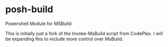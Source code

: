 # posh-build
Powershell Module for MSBuild

This is initially just a fork of the Invoke-MsBuild script from CodePlex.  I will be expanding this to include more control over MsBuild.
